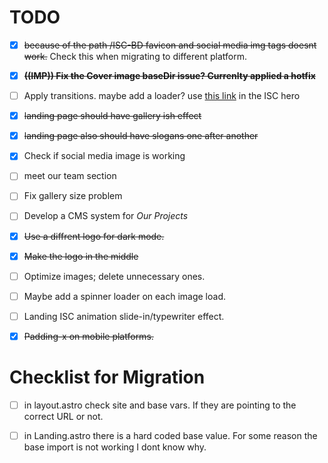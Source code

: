 # TODO
- [x] ~~because of the path /ISC-BD favicon and social media img tags doesnt work.~~ Check this when migrating to different platform.

- [x] ~~**((IMP)) Fix the Cover image baseDir issue? Currenlty applied a hotfix**~~

- [ ] Apply transitions. maybe add a loader? use [this link](https://svgartista.net/) in the ISC hero
 
- [x] ~~landing page should have gallery ish effect~~

- [x] ~~landing page also should have slogans one after another~~

- [x] Check if social media image is working

- [ ] meet our team section 

- [ ] Fix gallery size problem

- [ ] Develop a CMS system for *Our Projects*

- [x] ~~Use a diffrent logo for dark mode.~~

- [x] ~~Make the logo in the middle~~

- [ ] Optimize images; delete unnecessary ones.

- [ ] Maybe add a spinner loader on each image load.

- [ ] Landing ISC animation slide-in/typewriter effect.

- [x] ~~Padding-x on mobile platforms.~~

# Checklist for Migration

- [ ] in layout.astro check site and base vars. If they are pointing to the correct URL or not.

- [ ] in Landing.astro there is a hard coded base value. For some reason the base import is not working I dont know why. 